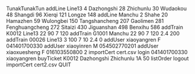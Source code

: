 TunakTunakTun
addLine Line13 4 Dazhongshi 28 Zhichunlu 30 Wudaokou 48 Shangdi 96 Xierqi 121 Longze 148
addLine Manchu 2 Shahe 20 Hamazhen 59 Wulongbei 150 Tangshancheng 207 Gaolimen 281 Fenghuangcheng 272 Sitaizi 430 Jiguanshan 498 Benxihu 586
addTrain K0012 Line13 22 90 7 120
addTrain G1001 Manchu 22 90 7 120 2.4 200
addTrain 00026 Line13 3 100 7 10 2.4 0
addUser xiaoyangren F 041401700330
addUser xiaoyinren M 054502770201
addUser xiaoxuesheng F 016103550800 2
importCert cert.csv
login 041401700330 xiaoyangren
buyTicket K0012 Dazhongshi Zhichunlu 1A 50
listOrder
logout
importCert cert2.csv
QUIT
